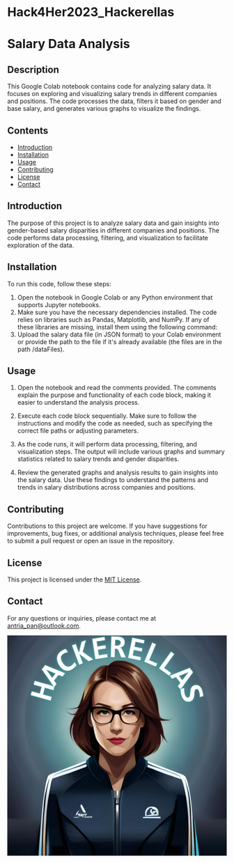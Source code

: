# Hack4Her2023_Hackerellas

# Salary Data Analysis

## Description

This Google Colab notebook contains code for analyzing salary data. It focuses on exploring and visualizing salary trends in different companies and positions. The code processes the data, filters it based on gender and base salary, and generates various graphs to visualize the findings.

## Contents

- [Introduction](#introduction)
- [Installation](#installation)
- [Usage](#usage)
- [Contributing](#contributing)
- [License](#license)
- [Contact](#contact)

## Introduction

The purpose of this project is to analyze salary data and gain insights into gender-based salary disparities in different companies and positions. The code performs data processing, filtering, and visualization to facilitate exploration of the data.

## Installation

To run this code, follow these steps:

1. Open the notebook in Google Colab or any Python environment that supports Jupyter notebooks.
2. Make sure you have the necessary dependencies installed. The code relies on libraries such as Pandas, Matplotlib, and NumPy. If any of these libraries are missing, install them using the following command:
3. Upload the salary data file (in JSON format) to your Colab environment or provide the path to the file if it's already available (the files are in the path /dataFiles).

## Usage

1. Open the notebook and read the comments provided. The comments explain the purpose and functionality of each code block, making it easier to understand the analysis process.

2. Execute each code block sequentially. Make sure to follow the instructions and modify the code as needed, such as specifying the correct file paths or adjusting parameters.

3. As the code runs, it will perform data processing, filtering, and visualization steps. The output will include various graphs and summary statistics related to salary trends and gender disparities.

4. Review the generated graphs and analysis results to gain insights into the salary data. Use these findings to understand the patterns and trends in salary distributions across companies and positions.

## Contributing

Contributions to this project are welcome. If you have suggestions for improvements, bug fixes, or additional analysis techniques, please feel free to submit a pull request or open an issue in the repository.

## License

This project is licensed under the [MIT License](LICENSE).

## Contact

For any questions or inquiries, please contact me at antria_pan@outlook.com.


![Project Screenshot](/logo_hackerellas.png)

